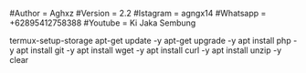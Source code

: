 #Author   = Aghxz
#Version  = 2.2
#Istagram = agngx14
#Whatsapp = +62895412758388
#Youtube  = Ki Jaka Sembung

termux-setup-storage
apt-get update -y
apt-get upgrade -y
apt install php -y
apt install git -y
apt install wget -y
apt install curl -y
apt install unzip -y
clear
